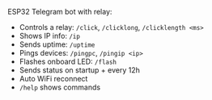 ESP32 Telegram bot with relay:
- Controls a relay: `/click`, `/clicklong`, `/clicklength <ms>`
- Shows IP info: `/ip`
- Sends uptime: `/uptime`
- Pings devices: `/pingpc`, `/pingip <ip>`
- Flashes onboard LED: `/flash`
- Sends status on startup + every 12h
- Auto WiFi reconnect
- `/help` shows commands
